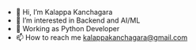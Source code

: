 - 👋 Hi, I’m Kalappa Kanchagara
- 👀 I’m interested in Backend and AI/ML
- 💞️ Working as Python Developer
- 📫 How to reach me kalappakanchagara@gmail.com

<!---
kalappak/kalappak is a ✨ special ✨ repository because its `README.md` (this file) appears on your GitHub profile.
You can click the Preview link to take a look at your changes.
--->
